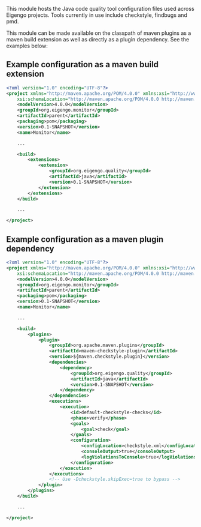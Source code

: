 This module hosts the Java code quality tool configuration files used across Eigengo projects. Tools currently
in use include checkstyle, findbugs and pmd.

This module can be made available on the classpath of maven plugins as a maven build extension as well as directly as a plugin dependency. See the examples below:


## Example configuration as a maven build extension
```xml
<?xml version="1.0" encoding="UTF-8"?>
<project xmlns="http://maven.apache.org/POM/4.0.0" xmlns:xsi="http://www.w3.org/2001/XMLSchema-instance"
    xsi:schemaLocation="http://maven.apache.org/POM/4.0.0 http://maven.apache.org/maven-v4_0_0.xsd">
    <modelVersion>4.0.0</modelVersion>
    <groupId>org.eigengo.monitor</groupId>
    <artifactId>parent</artifactId>
    <packaging>pom</packaging>
    <version>0.1-SNAPSHOT</version>
    <name>Monitor</name>

    ...

    <build>
        <extensions>
            <extension>
                <groupId>org.eigengo.quality</groupId>
                <artifactId>java</artifactId>
                <version>0.1-SNAPSHOT</version>
            </extension>
        </extensions>
    </build>

    ...

</project>
```


## Example configuration as a maven plugin dependency
```xml
<?xml version="1.0" encoding="UTF-8"?>
<project xmlns="http://maven.apache.org/POM/4.0.0" xmlns:xsi="http://www.w3.org/2001/XMLSchema-instance"
    xsi:schemaLocation="http://maven.apache.org/POM/4.0.0 http://maven.apache.org/maven-v4_0_0.xsd">
    <modelVersion>4.0.0</modelVersion>
    <groupId>org.eigengo.monitor</groupId>
    <artifactId>parent</artifactId>
    <packaging>pom</packaging>
    <version>0.1-SNAPSHOT</version>
    <name>Monitor</name>

    ...

    <build>
        <plugins>
            <plugin>
                <groupId>org.apache.maven.plugins</groupId>
                <artifactId>maven-checkstyle-plugin</artifactId>
                <version>${maven.checkstyle.plugin}</version>
                <dependencies>
                    <dependency>
                        <groupId>org.eigengo.quality</groupId>
                        <artifactId>java</artifactId>
                        <version>0.1-SNAPSHOT</version>
                    </dependency>
                </dependencies>
                <executions>
                    <execution>
                        <id>default-checkstyle-checks</id>
                        <phase>verify</phase>
                        <goals>
                            <goal>check</goal>
                        </goals>
                        <configuration>
                            <configLocation>checkstyle.xml</configLocation>
                            <consoleOutput>true</consoleOutput>
                            <logViolationsToConsole>true</logViolationsToConsole>
                        </configuration>
                    </execution>
                </executions>
                <!-- Use -Dcheckstyle.skipExec=true to bypass -->
            </plugin>
        </plugins>
    </build>

    ...

</project>
```